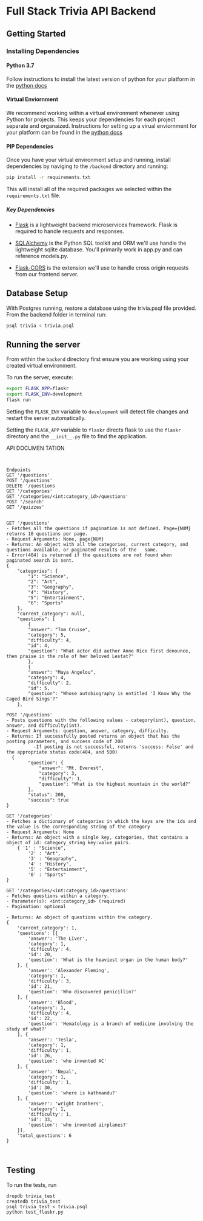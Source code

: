 # Full Stack Trivia API Backend

## Getting Started

### Installing Dependencies

#### Python 3.7

Follow instructions to install the latest version of python for your platform in the [python docs](https://docs.python.org/3/using/unix.html#getting-and-installing-the-latest-version-of-python)

#### Virtual Enviornment

We recommend working within a virtual environment whenever using Python for projects. This keeps your dependencies for each project separate and organaized. Instructions for setting up a virual enviornment for your platform can be found in the [python docs](https://packaging.python.org/guides/installing-using-pip-and-virtual-environments/)

#### PIP Dependencies

Once you have your virtual environment setup and running, install dependencies by naviging to the `/backend` directory and running:

```bash
pip install -r requirements.txt
```

This will install all of the required packages we selected within the `requirements.txt` file.

##### Key Dependencies

- [Flask](http://flask.pocoo.org/)  is a lightweight backend microservices framework. Flask is required to handle requests and responses.

- [SQLAlchemy](https://www.sqlalchemy.org/) is the Python SQL toolkit and ORM we'll use handle the lightweight sqlite database. You'll primarily work in app.py and can reference models.py. 

- [Flask-CORS](https://flask-cors.readthedocs.io/en/latest/#) is the extension we'll use to handle cross origin requests from our frontend server. 

## Database Setup
With Postgres running, restore a database using the trivia.psql file provided. From the backend folder in terminal run:
```bash
psql trivia < trivia.psql
```

## Running the server

From within the `backend` directory first ensure you are working using your created virtual environment.

To run the server, execute:

```bash
export FLASK_APP=flaskr
export FLASK_ENV=development
flask run
```

Setting the `FLASK_ENV` variable to `development` will detect file changes and restart the server automatically.

Setting the `FLASK_APP` variable to `flaskr` directs flask to use the `flaskr` directory and the `__init__.py` file to find the application. 


API DOCUMEN TATION 
```
 

Endpoints
GET '/questions'
POST '/questions'
DELETE '/questions
GET '/categories'
GET '/categories/<int:category_id>/questions'
POST '/search'
GET '/quizzes'


GET '/questions'
- Fetches all the questions if pagination is not defined. Page={NUM} returns 10 questions per page. 
- Request Arguments: None, page{NUM}
- Returns: An object with all the categories, current category, and questions available, or paginated results of the   same. 
- Error(404) is returned if the quesitions are not found when paginated search is sent.
{
    "categories": {
        "1": "Science",
        "2": "Art",
        "3": "Geography",
        "4": "History",
        "5": "Entertainment",
        "6": "Sports"
    },
    "current_category": null,
    "questions": [
        {
        "answer": "Tom Cruise",
        "category": 5,
        "difficulty": 4,
        "id": 4,
        "question": "What actor did author Anne Rice first denounce, then praise in the role of her beloved Lestat?"
        },
        {
        "answer": "Maya Angelou",
        "category": 4,
        "difficulty": 2,
        "id": 5,
        "question": "Whose autobiography is entitled 'I Know Why the Caged Bird Sings'?"
    },

POST '/questions'
- Posts questions with the following values - category(int), question, answer, and difficulty(int).
- Request Arguments: question, answer, category, difficulty.   
- Returns: If successfully posted returns an object that has the posting parameters, and success code of 200
          -If posting is not successful, returns 'success: False' and the appropriate status code(404, and 500)
  {
        "question": {
            "answer": "Mt. Everest",
            "category": 3,
            "difficulty": 1,
            "question": "What is the highest mountain in the world?"
        },
        "status": 200,
        "success": true
}      

GET '/categories'
- Fetches a dictionary of categories in which the keys are the ids and the value is the corresponding string of the category
- Request Arguments: None
- Returns: An object with a single key, categories, that contains a object of id: category_string key:value pairs. 
    { '1' : "Science",
        '2' : "Art",
        '3' : "Geography",
        '4' : "History",
        '5' : "Entertainment",
        '6' : "Sports"
}

GET '/categories/<int:category_id>/questions'
- Fetches questions within a category. 
- Parameter(s): <int:category_id> (required)
- Pagination: optional

- Returns: An object of questions within the category.
{
	'current_category': 1,
	'questions': [{
		'answer': 'The Liver',
		'category': 1,
		'difficulty': 4,
		'id': 20,
		'question': 'What is the heaviest organ in the human body?'
	}, {
		'answer': 'Alexander Fleming',
		'category': 1,
		'difficulty': 3,
		'id': 21,
		'question': 'Who discovered penicillin?'
	}, {
		'answer': 'Blood',
		'category': 1,
		'difficulty': 4,
		'id': 22,
		'question': 'Hematology is a branch of medicine involving the study of what?'
	}, {
		'answer': 'Tesla',
		'category': 1,
		'difficulty': 1,
		'id': 26,
		'question': 'who invented AC'
	}, {
		'answer': 'Nepal',
		'category': 1,
		'difficulty': 1,
		'id': 30,
		'question': 'where is kathmandu?'
	}, {
		'answer': 'wright brothers',
		'category': 1,
		'difficulty': 1,
		'id': 33,
		'question': 'who invented airplanes?'
	}],
	'total_questions': 6
}



```
## Testing
To run the tests, run
```
dropdb trivia_test
createdb trivia_test
psql trivia_test < trivia.psql
python test_flaskr.py
```
